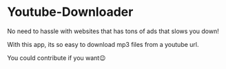 # Youtube-Downloader
No need to hassle with websites that has tons of ads that slows you down!

With this app, its so easy to download mp3 files from a youtube url.

You could contribute if you want😉
